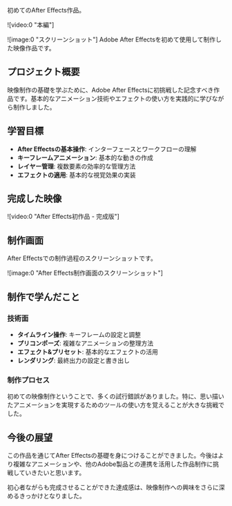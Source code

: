 初めてのAfter Effects作品。

![video:0 "本編"]

![image:0 "スクリーンショット"]
Adobe After Effectsを初めて使用して制作した映像作品です。

## プロジェクト概要

映像制作の基礎を学ぶために、Adobe After Effectsに初挑戦した記念すべき作品です。基本的なアニメーション技術やエフェクトの使い方を実践的に学びながら制作しました。

## 学習目標

- **After Effectsの基本操作**: インターフェースとワークフローの理解
- **キーフレームアニメーション**: 基本的な動きの作成
- **レイヤー管理**: 複数要素の効率的な管理方法
- **エフェクトの適用**: 基本的な視覚効果の実装

## 完成した映像

![video:0 "After Effects初作品 - 完成版"]

## 制作画面

After Effectsでの制作過程のスクリーンショットです。

![image:0 "After Effects制作画面のスクリーンショット"]

## 制作で学んだこと

### 技術面

- **タイムライン操作**: キーフレームの設定と調整
- **プリコンポーズ**: 複雑なアニメーションの整理方法
- **エフェクト&プリセット**: 基本的なエフェクトの活用
- **レンダリング**: 最終出力の設定と書き出し

### 制作プロセス

初めての映像制作ということで、多くの試行錯誤がありました。特に、思い描いたアニメーションを実現するためのツールの使い方を覚えることが大きな挑戦でした。

## 今後の展望

この作品を通じてAfter Effectsの基礎を身につけることができました。今後はより複雑なアニメーションや、他のAdobe製品との連携を活用した作品制作に挑戦していきたいと思います。

初心者ながらも完成させることができた達成感は、映像制作への興味をさらに深めるきっかけとなりました。
